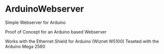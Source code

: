 # ArduinoWebserver
Simple Webserver for Arduino

Proof of Concept for an Arduino based Webserver

Works with the Ethernet Shield for Arduino (Wiznet W5100)
Teseted with the Arduino Mega 2560
